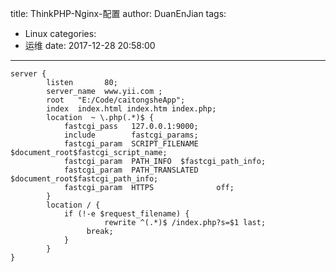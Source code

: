 title: ThinkPHP-Nginx-配置
author: DuanEnJian
tags:
  - Linux
categories:
  - 运维
date: 2017-12-28 20:58:00
---
```
server {
        listen       80;
        server_name  www.yii.com ;
        root   "E:/Code/caitongsheApp";
        index  index.html index.htm index.php;
        location  ~ \.php(.*)$ {
            fastcgi_pass   127.0.0.1:9000;
            include        fastcgi_params;
            fastcgi_param  SCRIPT_FILENAME  $document_root$fastcgi_script_name;
            fastcgi_param  PATH_INFO  $fastcgi_path_info;
            fastcgi_param  PATH_TRANSLATED  $document_root$fastcgi_path_info;
            fastcgi_param  HTTPS              off;
        }
        location / {
            if (!-e $request_filename) {
                     rewrite ^(.*)$ /index.php?s=$1 last;
                 break;
            }
        } 
}
```
<!-- more -->